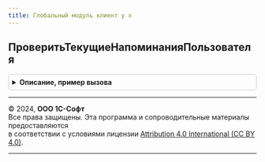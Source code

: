 ```yaml
---
title: Глобальный модуль клиент у х
---
```



## ПроверитьТекущиеНапоминанияПользователя
<details style="margin: 1em 0; padding: 0.5em; border: 1px solid #ccc; border-radius: 6px;">

<summary style="font-weight: bold; cursor: pointer;">Описание, пример вызова</summary>

```bsl

// Открывает форму текущих напоминаний пользователя.
Процедура ПроверитьТекущиеНапоминанияПользователя() Экспорт
```

Пример вызова
```bsl
ГлобальныйМодульКлиентУХ.ПроверитьТекущиеНапоминанияПользователя() 
```
</details>

---

© 2024, **ООО 1С-Софт**  
Все права защищены. Эта программа и сопроводительные материалы предоставляются  
в соответствии с условиями лицензии [Attribution 4.0 International (CC BY 4.0)](https://creativecommons.org/licenses/by/4.0/legalcode).

---
